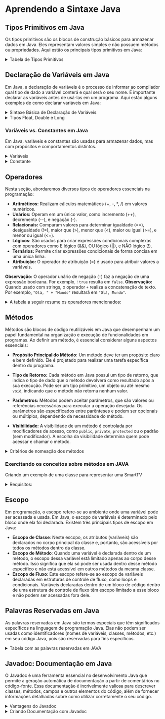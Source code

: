 # Aprendendo a Sintaxe Java

## Tipos Primitivos em Java

Os tipos primitivos são os blocos de construção básicos para armazenar dados em Java. Eles representam valores simples e não possuem métodos ou propriedades. Aqui estão os principais tipos primitivos em Java:

<details>

<summary>Tabela de Tipos Primitivos</summary>

| Tipo Primitivo | Descrição                                           | Exemplo    |
|----------------|-----------------------------------------------------|------------|
| `byte`         | Representa valores inteiros de 8 bits.             | `byte idade = 25;` |
| `short`        | Representa valores inteiros de 16 bits.            | `short quantidade = 1000;` |
| `int`          | Representa valores inteiros de 32 bits.            | `int numero = 42;` |
| `long`         | Representa valores inteiros de 64 bits.            | `long populacaoMundial = 7_900_000_000L;` |
| `float`        | Representa números de ponto flutuante de precisão simples de 32 bits. | `float preco = 19.99f;` |
| `double`       | Representa números de ponto flutuante de precisão dupla de 64 bits. | `double pi = 3.14159265359;` |
| `char`         | Representa um único caractere Unicode de 16 bits.  | `char letra = 'A';` |
| `boolean`      | Representa um valor verdadeiro ou falso.           | `boolean estaChovendo = false;` |

Esses tipos primitivos são usados para representar dados simples, como números inteiros, números de ponto flutuante, caracteres e valores booleanos, em programas Java.

</details>

## Declaração de Variáveis em Java

Em Java, a declaração de variáveis é o processo de informar ao compilador qual tipo de dado a variável conterá e qual será o seu nome. É importante declarar as variáveis antes de usá-las em um programa. Aqui estão alguns exemplos de como declarar variáveis em Java:

<details>

<summary>Sintaxe Básica de Declaração de Variáveis</summary>

```java
// Declarando uma variável int chamada 'idade'
int idade;

// Declarando uma variável double chamada 'preco'
double preco;

// Declarando uma variável String chamada 'nome'
String nome;
```

</details>

<details>

<summary>Tipos Float, Double e Long</summary>

Neste tópico, discutiremos os tipos de dados numéricos `float`, `double` e `long`, cada um com suas próprias características distintas.

- **`float`**: É usado para representar números em ponto flutuante de precisão simples, com 32 bits. Para especificar um valor `float`, é importante incluir o sufixo "f" no final do número.

  Exemplo:

```c
  float meuFloat = 3.14159f;
  ```

- **`double`**: Similar ao `float`, mas com maior precisão, usando 64 bits. Não é necessário um sufixo especial para `double`.

  Exemplo:

  ```c
  double meuDouble = 3.14159265359;
  ```

- **`long`**: Utilizado para representar números inteiros longos, com precisão ilimitada (dependendo da plataforma, usa 32 ou 64 bits). Para especificar um valor `long`, é importante incluir o sufixo "L" no final do número.

  Exemplo:

  ```c
  long meuLong = 1234567890L;
  ```

</details>

### Variáveis vs. Constantes em Java

Em Java, variáveis e constantes são usadas para armazenar dados, mas com propósitos e comportamentos distintos.

<details>

<summary>Variáveis</summary>

- **Variáveis** podem armazenar dados mutáveis durante a execução do programa.
- Elas são declaradas usando palavras-chave como `int`, `double`, `String`, entre outras, seguidas pelo nome da variável.
- O valor de uma variável pode ser alterado usando atribuições.
- Exemplo:

  ```java
  int idade = 25; // Declaração de uma variável "idade" com valor inicial 25
  idade = 26;     // Alteração do valor da variável "idade" para 26
  ```

</details>

<details>

<summary>Constante</summary>

- Em Java, a declaração de constantes é feita usando a palavra-chave `final``.
- Em Java, a convenção comum para nomear constantes é usando letras maiúsculas. Isso torna mais fácil identificar rapidamente quais identificadores são constantes no código.
- O valor de uma constante não pode ser modificado após a atribuição inicial.

```java
final int TAMANHO_MAXIMO = 100;
final double TAXA_DE_JUROS = 0.05;
final String NOME_DA_EMPRESA = "Minha Empresa";
```

</details>

## Operadores

Nesta seção, abordaremos diversos tipos de operadores essenciais na programação:

- **Aritméticos:** Realizam cálculos matemáticos (+, -, *, /) em valores numéricos.
- **Unários:** Operam em um único valor, como incremento (++), decremento (--), e negação (-).
- **Relacionais:** Comparam valores para determinar igualdade (==), desigualdade (!=), maior que (>), menor que (<), maior ou igual (>=), e menor ou igual (<=).
- **Lógicos:** São usados para criar expressões condicionais complexas com operadores como E lógico (&&), OU lógico (||), e NÃO lógico (!).
- **Ternários:** Permite criar expressões condicionais de forma concisa em uma única linha.
- **Atribuição:** O operador de atribuição (=) é usado para atribuir valores a variáveis.

 **Observação:** O operador unário de negação (`!`) faz a negação de uma expressão booleana. Por exemplo, `!true` resulta em `false`.
**Observação:** Quando usado com strings, o operador `+` realiza a concatenação de texto. Por exemplo, `"Olá, " + "Mundo"` resultará em `"Olá, Mundo"`.

<details>

<summary>A tabela a seguir resume os operadores mencionados:</summary>

| Tipo           | Operador                  | Exemplo                 |
|----------------|---------------------------|-------------------------|
| Aritméticos    | +, -, *, /, %                 | `a + b`, `x * y`         |
| Unários        | ++, --, -, !                | `i++`, `-x`              |
| Relacionais    | ==, !=, >, <, >=, <=       | `a == b`, `x > y`        |
| Lógicos        | "&&", "||", "!"             | `x && y`, `!flag`         |
| Ternários      | ? :                       | `condition ? true : false`|
| Atribuição     | =                         | `x = 5`, `name = "John"` |

</details>

## Métodos

Métodos são blocos de código reutilizáveis em Java que desempenham um papel fundamental na organização e execução de funcionalidades em programas. Ao definir um método, é essencial considerar alguns aspectos essenciais:

- **Propósito Principal do Método:** Um método deve ter um propósito claro e bem definido. Ele é projetado para realizar uma tarefa específica dentro do programa.

- **Tipo de Retorno:** Cada método em Java possui um tipo de retorno, que indica o tipo de dado que o método devolverá como resultado após a sua execução. Pode ser um tipo primitivo, um objeto ou até mesmo `void`, indicando que o método não retorna nenhum valor.

- **Parâmetros:** Métodos podem aceitar parâmetros, que são valores ou referências necessárias para executar a operação desejada. Os parâmetros são especificados entre parênteses e podem ser opcionais ou múltiplos, dependendo da necessidade do método.

- **Visibilidade:** A visibilidade de um método é controlada por modificadores de acesso, como `public`, `private`, `protected` ou o padrão (sem modificador). A escolha da visibilidade determina quem pode acessar e chamar o método.

<details>
<summary>Critérios de nomeação dos métodos</summary>

Ao nomear métodos em Java, é importante seguir algumas convenções e critérios para tornar seu código mais legível e compreensível. Aqui estão algumas diretrizes gerais:

- **Convenção CamelCase:** O nome do método deve seguir a convenção CamelCase, onde a primeira palavra começa com letra minúscula e as palavras subsequentes começam com letra maiúscula. Por exemplo, `calcularSalario()`.

- **Nome Descritivo:** Escolha nomes descritivos que indiquem claramente a função do método. Evite nomes genéricos como `funcao()` ou `metodo1()`. Prefira nomes que descrevam o que o método faz, como `calcularMedia()` ou `enviarEmail()`.

- **Verbos:** Use verbos que descrevam a ação que o método executa. Isso ajuda a indicar o propósito do método. Por exemplo, use nomes como `calcular`, `salvar`, `enviar`, etc.

- **Evite Abreviações Obscuras:** Evite abreviações que não sejam facilmente compreensíveis. Use nomes completos e significativos.

- **Coerência:** Mantenha uma convenção de nomeação consistente em todo o seu código para facilitar a leitura e a manutenção.

- **Evite Nomes Excessivamente Longos:** Embora seja importante ser descritivo, evite nomes excessivamente longos que tornem o código difícil de ler. Encontre um equilíbrio entre clareza e concisão.

- **Use Nomes que Indiquem Retorno:** Se possível, escolha nomes que indiquem o que o método retorna. Por exemplo, um método que calcula o preço pode ser chamado de `calcularPreco()`.

- **Exemplos Adequados:**

  1. `calcularSalario()`: Um nome descritivo que indica claramente o propósito do método.
  2. `enviarEmail()`: Usando um verbo que descreve a ação realizada pelo método.
  3. `calcularMedia()`: Um nome que indica claramente a operação realizada.

- **Exemplos Não Adequados:**

  1. `fnc()`: Um nome genérico e abreviado que não descreve a função do método.
  2. `metodo1()`: Um nome genérico e sem significado.
  3. `xyz()`: Um nome curto e obscuro que não indica o propósito do método.
  4. `calculateValueBasedOnAgeAndIncomeAndLocationAnd...()`: Um nome excessivamente longo e difícil de ler.

</details>

### Exercitando os conceitos sobre métodos em JAVA

Criando um exemplo de uma classe para representar uma SmartTV

<details><summary>Requisitos:</summary>

 1. Deve possuir as seguintes características: ligada `(boolean)`, canal `(int)` e volume `(int)`.
 2. A TV poderá ligar e desligare assim mudar o seu `status`.
 3. A TV poderá aumentar ou diminuir o volume sempre em `+1 ou -1`.
 4. A TV poderá mudar de canal de 1 em 1 ou definindo diretamente pelo número.

</details>

## Escopo

Em programação, o escopo refere-se ao ambiente onde uma variável pode ser acessada e usada. Em Java, o escopo de variáveis é determinado pelo bloco onde ela foi declarada. Existem três principais tipos de escopo em Java:

- **Escopo de Classe**: Neste escopo, os atributos (variáveis) são declarados no corpo principal da classe e, portanto, são acessíveis por todos os métodos dentro da classe.
- **Escopo de Método**: Quando uma variável é declarada dentro de um método, o escopo dessa variável está limitado apenas ao corpo desse método. Isso significa que ela só pode ser usada dentro desse método específico e não está acessível em outros métodos da mesma classe.
- **Escopo de Fluxo**: Este escopo refere-se ao escopo de variáveis declaradas em estruturas de controle de fluxo, como loops e condicionais. Variáveis declaradas dentro de um bloco de código dentro de uma estrutura de controle de fluxo têm escopo limitado a esse bloco e não podem ser acessadas fora dele.

## Palavras Reservadas em Java

As palavras reservadas em Java são termos especiais que têm significados específicos na linguagem de programação Java. Elas não podem ser usadas como identificadores (nomes de variáveis, classes, métodos, etc.) em seu código Java, pois são reservadas para fins específicos.

<details>
<summary>Tabela com as palavras reservadas em JAVA</summary>

| Palavra Reservada | Descrição                                     |
|-------------------|-----------------------------------------------|
| `abstract`        | Usado para declarar classes abstratas e métodos abstratos. |
| `assert`          | Usado para testes de asserção (não recomendado para uso geral). |
| `boolean`         | Representa um tipo de dado booleano com valores `true` ou `false`. |
| `break`           | Usado para sair de loops `for`, `while`, ou `do-while`. |
| `byte`            | Representa um tipo de dado de 8 bits com valores entre -128 e 127. |
| `case`            | Usado em declarações `switch` para identificar ramos de código. |
| `catch`           | Captura exceções em blocos `try-catch`. |
| `char`            | Representa um tipo de dado de caractere Unicode de 16 bits. |
| `class`           | Define uma classe em Java. |
| `const`           | Não utilizado em Java (reservado para uso futuro). |
| `continue`        | Usado para continuar com a próxima iteração de loops `for`, `while`, ou `do-while`. |
| `default`         | Usado em declarações `switch` como um caso padrão quando nenhum outro caso corresponde. |
| `do`              | Inicia um loop `do-while`. |
| `double`          | Representa um tipo de dado de ponto flutuante de 64 bits. |
| `else`            | Usado em condicionais `if-else`. |
| `enum`            | Define um tipo enumerado. |
| `extends`         | Indica uma herança de classe. |
| `final`           | Usado para declarar que uma classe, método ou variável não pode ser estendida, substituída ou modificada. |
| `finally`         | Usado em blocos `try-finally` para garantir a execução de código. |
| `float`           | Representa um tipo de dado de ponto flutuante de 32 bits. |
| `for`             | Inicia um loop `for`. |
| `if`              | Inicia uma condicional `if`. |
| `implements`      | Indica que uma classe deve implementar uma interface. |
| `import`          | Importa classes ou pacotes para uso no código. |
| `instanceof`      | Verifica se um objeto é uma instância de uma classe. |
| `int`             | Representa um tipo de dado de inteiro de 32 bits. |
| `interface`       | Define uma interface. |
| `long`            | Representa um tipo de dado de inteiro longo de 64 bits. |
| `native`          | Indica que um método é implementado em código nativo (geralmente C/C++). |
| `new`             | Cria uma nova instância de uma classe ou um array. |
| `null`            | Representa uma referência nula. |
| `package`         | Define um pacote de classes. |
| `private`         | Indica que um membro de classe é acessível apenas dentro da própria classe. |
| `protected`       | Indica que um membro de classe é acessível dentro da própria classe e suas subclasses. |
| `public`          | Indica que um membro de classe é acessível de qualquer lugar. |
| `return`          | Retorna um valor de um método. |
| `short`           | Representa um tipo de dado de inteiro curto de 16 bits. |
| `static`          | Indica que um membro de classe pertence à classe, não a instâncias individuais. |
| `strictfp`        | Indica que um método segue as regras de ponto flutuante estritas. |
| `super`           | Chama um método da classe pai ou acessa um construtor da classe pai. |
| `switch`          | Inicia uma declaração `switch` para seleção múltipla. |
| `synchronized`    | Sincroniza threads para acesso seguro a recursos compartilhados. |
| `this`            | Referência à instância atual de uma classe. |
| `throw`           | Lança uma exceção. |
| `throws`          | Declara exceções que podem ser lançadas por um método. |
| `transient`       | Indica que um campo de classe não deve ser serializado. |
| `try`             | Inicia um bloco `try` para tratamento de exceções. |
| `void`            | Indica que um método não retorna um valor. |
| `volatile`        | Indica que um campo de classe pode ser modificado por várias threads. |
| `while`           | Inicia um loop `while`. |

</details>

## Javadoc: Documentação em Java

O Javadoc é uma ferramenta essencial no desenvolvimento Java que permite a geração automática de documentação a partir de comentários no código-fonte. Essa documentação é incrivelmente valiosa para descrever classes, métodos, campos e outros elementos do código, além de fornecer informações detalhadas sobre como utilizar corretamente o seu código.

<details>
<summary>Vantagens do Javadoc</summary>

Uma das principais vantagens do Javadoc é a capacidade de criar facilmente documentação legível em formato HTML a partir dos comentários do código-fonte. Essa documentação resultante pode ser acessada por meio de um navegador da web, tornando-a acessível a toda a equipe de desenvolvimento e a outros interessados.
</details>

<details>
<summary>Criando Documentação com Javadoc</summary>

Em Java, a documentação JavaDoc é uma parte essencial para criar documentação legível e compreensível do seu código. Ela é composta por tanto **tags** quanto **comentários** no formato JavaDoc.

### Tags JavaDoc

As **tags JavaDoc** são elementos especiais inseridos nos comentários JavaDoc para fornecer informações estruturadas sobre as classes, métodos, campos e outros elementos do código. Aqui estão algumas tags JavaDoc comuns:

- `@param`: Usada para descrever um parâmetro de um método. Informa o nome do parâmetro e sua finalidade.
- `@return`: Usada para descrever o valor de retorno de um método, indicando o significado do valor retornado.
- `@throws`: Usada para documentar as exceções que um método pode lançar, indicando os tipos de exceção e suas razões.
- `@see`: Usada para criar links para outras classes, métodos ou recursos relacionados, permitindo uma referência rápida.
- `@version`: Usada para especificar a versão da classe ou do método.
- `@author`: Usada para especificar o autor ou autores do código.

### Comentários JavaDoc

Os **comentários JavaDoc** são blocos de comentários especiais que começam com `/**` e terminam com `*/`. Eles fornecem uma descrição detalhada de uma classe, método ou atributo, incluindo informações sobre seu propósito, funcionamento e uso adequado.

Aqui está um exemplo de um comentário JavaDoc para um método:

```java
/**
 * Este método realiza a soma de dois números inteiros.
 *
 * @param a O primeiro número a ser somado.
 * @param b O segundo número a ser somado.
 * @return O resultado da soma de a e b.
 * @throws IllegalArgumentException Se a ou b forem negativos.
 */
public int somar(int a, int b) {
    if (a < 0 || b < 0) {
        throw new IllegalArgumentException("Os números não podem ser negativos.");
    }
    return a + b;
}

```

### Gerando o JavaDoc

Para gerar a documentação JavaDoc para seu projeto, siga estas etapas:

1. **Navegue até o Diretório Raiz do Projeto**: Abra um terminal ou prompt de comando e navegue até o diretório raiz do seu projeto, onde os arquivos-fonte (`.java`) estão localizados.

2. **Execute o Comando JavaDoc**: Utilize o seguinte comando para gerar a documentação:

   ```bash
   javadoc -encoding UTF-8 -docencoding ISO-8859-1 -d ../docs src/*.java
   ```

Após a conclusão do comando javadoc, a documentação JavaDoc será gerada no diretório de saída especificado (por exemplo, "docs"). Abra este diretório para visualizar os arquivos HTML com a documentação.

</details>